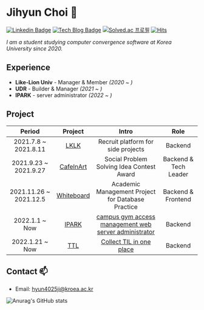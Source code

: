 # Jihyun Choi 👋     
[![Linkedin Badge](https://img.shields.io/badge/-LinkedIn-blue?style=flat-square&logo=Linkedin&logoColor=white&link=https://www.linkedin.com/in/jihyun-choi-0317/)](https://www.linkedin.com/in/jihyun-choi-0317/)
[![Tech Blog Badge](http://img.shields.io/badge/-Tech%20Blog-black?style=flat-square&logo=github&link=https://#.tistory.com/)](#)
[![Solved.ac
프로필](http://mazassumnida.wtf/api/mini/generate_badge?boj={p0sitive})](https://solved.ac/{p0sitive})
[![Hits](https://hits.seeyoufarm.com/api/count/incr/badge.svg?url=https%3A%2F%2Fgithub.com%2FJihyun-Choi&count_bg=%236FA4EE&title_bg=%23555555&icon=&icon_color=%23E7E7E7&title=hits&edge_flat=false)](https://hits.seeyoufarm.com)

<p>
  <em>
      I am a student studying computer convergence software at Korea University since 2020.
  </em>
<p>

## Experience  
  - **Like-Lion Univ** - Manager & Member *(2020 ~ )*
  - **UDR** - Builder & Manager *(2021 ~ )*
  - **IPARK** - server administrator *(2022 ~ )*

  
## Project 
  
| Period | Project | Intro | Role |
|:---:|:---:|:---:|:---:|
| 2021.7.8 ~ 2021.8.11 | [LKLK](https://github.com/Jihyun-Choi/LKLK) | Recruit platform for side projects | Backend |
| 2021.9.23 ~ 2021.9.27 | [CafeInArt](https://github.com/Jihyun-Choi/CafeInArt)  | Social Problem Solving Idea Contest Award | Backend & Tech Leader |
| 2021.11.26 ~ 2021.12.5 | [Whiteboard](https://github.com/Jihyun-Choi/Whiteboard) | Academic Management Project for Database Practice | Backend & Frontend |
| 2022.1.1 ~ Now | [IPARK](https://github.com/Jihyun-Choi/IPARK) | [campus gym access management web server administrator](https://play.google.com/store/apps/details?id=com.ipark_ku) | Backend |
| 2022.1.21 ~ Now | [TTL](https://github.com/today-they-learned)  | [Collect TIL in one place](https://todaytheylearn.com) | Backend |

 
## Contact 📫
* Email: hyun4025ji@kroea.ac.kr

![Anurag's GitHub stats](https://github-readme-stats.vercel.app/api?username=Jihyun-Choi&count_private=true&show_icons=true) 
